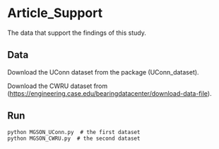 # Article_Support
The data that support the findings of this study.

## Data
Download the UConn dataset from the package (UConn_dataset).

Download the CWRU dataset from (https://engineering.case.edu/bearingdatacenter/download-data-file).

## Run
```
python MGSON_UConn.py  # the first dataset
python MGSON_CWRU.py  # the second dataset
```
